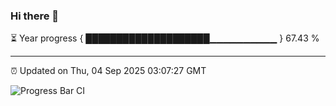 ### Hi there 👋

⏳ Year progress { ████████████████████▁▁▁▁▁▁▁▁▁▁ } 67.43 %

---

⏰ Updated on Thu, 04 Sep 2025 03:07:27 GMT

![Progress Bar CI](https://github.com/IshwaranRudhara/GIT-ACTION/workflows/Progress%20Bar%20CI/badge.svg)
